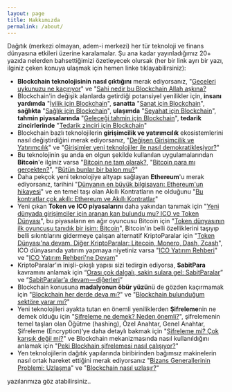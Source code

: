 ```yaml
---
layout: page
title: Hakkımızda
permalink: /about/
---
```


Dağıtık (merkezi olmayan, adem-i merkezi) her tür teknoloji ve finans dünyasına etkileri üzerine karalamalar. Şu ana kadar yayınladığımız 20+ yazıda nelerden bahsettiğimizi özetleyecek olursak (her bir link ayrı bir yazı, ilginiz çeken konuya ulaşmak için hemen linke tıklayabilirsiniz): 

- **Blockchain teknolojisinin nasıl çıktığını** merak ediyorsanız, "[Geceleri uykunuzu ne kaçırıyor](https://ademimerkezi.com/genel/2018/03/01/Geceleri-uykunuzu-ne-kaciriyor.html)" ve "[Sahi nedir bu Blockchain Allah aşkına?](https://ademimerkezi.com/genel/2018/03/02/Sahi-nedir-bu-blockchain-allah-askina.html) 
- Blockchain'in değişik alanlarda getirdiği potansiyel yenilikler için, **insanı yardımda** "[İyilik için Blockchain](https://ademimerkezi.com/genel/2018/03/29/Iyilik-icin-blockchain.html)", **sanatta** "[Sanat için Blockchain](https://ademimerkezi.com/genel/2018/03/29/Iyilik-icin-blockchain.html)", **sağlıkta** "[Sağlık için Blockchain](https://ademimerkezi.com/genel/2018/04/17/saglik-icin-blockchain.html)", **ulaşımda** "[Seyahat için Blockchain](https://ademimerkezi.com/genel/2018/07/06/seyahat-icin-blockchain.html)", **tahmin piyasalarında** "[Geleceği tahmin için Blockchain](https://ademimerkezi.com/genel/2018/07/13/gelecegi-tahmin-icin-blockchain.html)", **tedarik zincirlerinde** "[Tedarik zinciri için Blockchain](https://ademimerkezi.com/genel/2018/08/17/tedarik-zinciri-icin-blockchain.html)"
- Blockchain bazlı teknolojilerin **girişimcilik ve yatırımcılık** ekosistemlerini nasıl değiştirdiğini merak ediyorsanız, "[Değişen Girişimcilik ve Yatırımcılık](https://ademimerkezi.com/genel/2018/05/17/degisen-girisimcilik-ve-yatirimcilik.html)" ve "[Girişimler yeni teknolojiler ile nasıl demokratikleşiyor?](https://ademimerkezi.com/genel/2018/05/21/girisimler-yeni-teknolijler-ile-nasil-demokratiklesiyor.html)"
- Bu teknolojinin şu anda en olgun şekilde kullanılan uygulamalarından **Bitcoin**'e ilginiz varsa "[Bitcoin ne tam olarak?](https//ademimerkezi.com/genel/2018/03/13/Bitcoin-ne-tam-olarak.html), "[Bitcoin para mı gerçekten?](https://ademimerkezi.com/genel/2018/03/22/Bitcoin-para-mi-gercekten.html)", "[Bütün bunlar bir balon mu?](https://ademimerkezi.com/genel/2018/03/05/Butun-bunlar-bir-balon-mu.html)"
- Daha pekçok yeni teknolojiye altyapı sağlayan **Ethereum**'u merak ediyorsanız, tarihini "[Dünyanın en büyük bilgisayarı: Ethereum'un hikayesi](https://ademimerkezi.com/genel/2018/06/14/dunyanin-en-buyuk-bilgisayari-ethereumun-hikayesi.html)" ve en temel taşı olan Akıllı Kontratların ne olduğunu "[Bu kontratlar çok akıllı: Ethereum ve Akıllı Kontratlar](https://ademimerkezi.com/genel/2018/06/29/bu-kontratlar-cok-akilli-ethereum-ve-akilli-kontratlar.html)" 
- Yeni çıkan **Token ve ICO piyasalarını** daha yakından tanımak için "[Yeni dünyada girişimciler için aranan kan bulundu mu? ICO ve Token Dünyası](https://ademimerkezi.com/genel/2018/05/25/ico-ve-token-dunyasi.html)", bu piyasaların en ağır oyuncusu Bitcoin için "[Token dünyasının ilk oyuncusu tanıdık bir isim: Bitcoin](https://ademimerkezi.com/genel/2018/06/01/token-dunyasinin-ilk-oyuncusu-tanidik-bir-isim-bitcoin.html)", Bitcoin'in belli özelliklerini taşıyıp belli sıkıntılarını gidermeye çalışan alternatif KriptoParalar için "[Token Dünyası'na devam. Diğer KriptoParalar: Litecoin, Monero, Dash, Zcash](https://ademimerkezi.com/genel/2018/06/07/token-dunyasina-devam-diger-kriptopalar-litecoin-monero-dash-zcash.html)", ICO dünyasında yatırım yapmaya niyetiniz varsa "[ICO Yatırım Rehberi](https://ademimerkezi.com/genel/2018/09/14/ico-yatirim-rehberi.html)" ve "[ICO Yatırım Rehberi'ne Devam](https://ademimerkezi.com/genel/2018/09/21/ico-yatirim-rehberine-devam.html)"
- KriptoParalar’ın inişli-çıkışlı yapısı sizi tedirgin ediyorsa, **SabitPara** kavramını anlamak için “[Orası çok dalgalı, sakin sulara gel: SabitParalar](https://ademimerkezi.com/genel/2018/07/20/Orasi-cok-dalgali-sakin-sulara-gel-sabitparalar.html)” ve “[SabitParalar’a devam — diğerleri](https://ademimerkezi.com/genel/2018/07/27/sabitparalara-devam-digerleri.html)”
- Blockchain konusuna **madalyonun öbür yüzü**nü de gözden kaçırmamak için "[Blockchain her derde deva mı?](https://ademimerkezi.com/genel/2018/08/03/blockchain-her-derde-deva-mi.html)" ve "[Blockchain bulunduğum sektöre yarar mı?](https://ademimerkezi.com/genel/2018/08/10/Blockchain-bulundugum-sektore-yarar-mi.html)"
- Yeni teknolojileri ayakta tutan en önemli yeniliklerden **Şifreleme**nin ne demek olduğu için "[Şifreleme ne demek? Neden önemli?](https://ademimerkezi.com/genel/2018/04/25/sifreleme-ne-demek-neden-onemli.html)",  şifrelemenin temel taşları olan Öğütme (hashing), Özel Anahtar, Genel Anahtar, Şifreleme (Encryption)‘ye daha detaylı bakmak için "[Şifreleme mi? Çok karışık değil mi?](https://ademimerkezi.com/genel/2018/04/26/sifreleme-mi-cok-karisik-degil-mi.html)" ve Blockchain mekanizmasında nasıl kullanıldığını anlamak için "[Peki Blockhain şifrelemesi nasıl çalışıyor?](https://ademimerkezi.com/genel/2018/05/08/Peki-Blockchain-sifrelemesi-nasil-calisiyor.html)" 
- Yen teknolojilerin dağıtık yapılarında biribirinden bağımsız makinelerin nasıl ortak hareket ettiğini merak ediyorsanız "[Bizans Generallerinin Problemi: Uzlaşma](https://ademimerkezi.com/genel/2018/08/31/bizans-generalinin-problemi-uzla%C5%9Fmak.html)" ve "[Blockchain nasıl uzlaşır?](https://ademimerkezi.com/genel/2018/09/07/Peki-blockchain-nasil-uzlasir.html)"

yazılarımıza göz atabilirsiniz.. 
